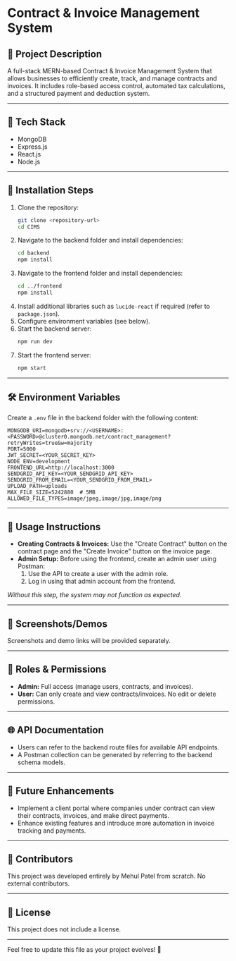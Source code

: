# Contract & Invoice Management System

## 📌 Project Description
A full-stack MERN-based Contract & Invoice Management System that allows businesses to efficiently create, track, and manage contracts and invoices. It includes role-based access control, automated tax calculations, and a structured payment and deduction system.

---

## 🚀 Tech Stack
- MongoDB
- Express.js
- React.js
- Node.js

---

## 🔧 Installation Steps

1. Clone the repository:
   ```sh
   git clone <repository-url>
   cd CIMS
   ```
2. Navigate to the backend folder and install dependencies:
   ```sh
   cd backend
   npm install
   ```
3. Navigate to the frontend folder and install dependencies:
   ```sh
   cd ../frontend
   npm install
   ```
4. Install additional libraries such as `lucide-react` if required (refer to `package.json`).
5. Configure environment variables (see below).
6. Start the backend server:
   ```sh
   npm run dev
   ```
7. Start the frontend server:
   ```sh
   npm start
   ```

---

## 🛠 Environment Variables
Create a `.env` file in the backend folder with the following content:

```plaintext
MONGODB_URI=mongodb+srv://<USERNAME>:<PASSWORD>@cluster0.mongodb.net/contract_management?retryWrites=true&w=majority
PORT=5000
JWT_SECRET=<YOUR_SECRET_KEY>
NODE_ENV=development
FRONTEND_URL=http://localhost:3000
SENDGRID_API_KEY=<YOUR_SENDGRID_API_KEY>
SENDGRID_FROM_EMAIL=<YOUR_SENDGRID_FROM_EMAIL>
UPLOAD_PATH=uploads
MAX_FILE_SIZE=5242880  # 5MB
ALLOWED_FILE_TYPES=image/jpeg,image/jpg,image/png
```

---

## 📖 Usage Instructions
- **Creating Contracts & Invoices:** Use the "Create Contract" button on the contract page and the "Create Invoice" button on the invoice page.
- **Admin Setup:** Before using the frontend, create an admin user using Postman:
  1. Use the API to create a user with the admin role.
  2. Log in using that admin account from the frontend.

*Without this step, the system may not function as expected.*

---

## 📸 Screenshots/Demos
Screenshots and demo links will be provided separately.

---

## 🔑 Roles & Permissions
- **Admin:** Full access (manage users, contracts, and invoices).
- **User:** Can only create and view contracts/invoices. No edit or delete permissions.

---

## 🌐 API Documentation
- Users can refer to the backend route files for available API endpoints.
- A Postman collection can be generated by referring to the backend schema models.

---

## 🔮 Future Enhancements
- Implement a client portal where companies under contract can view their contracts, invoices, and make direct payments.
- Enhance existing features and introduce more automation in invoice tracking and payments.

---

## 👤 Contributors
This project was developed entirely by Mehul Patel from scratch. No external contributors.

---

## 📜 License
This project does not include a license.

---

Feel free to update this file as your project evolves! 🚀

